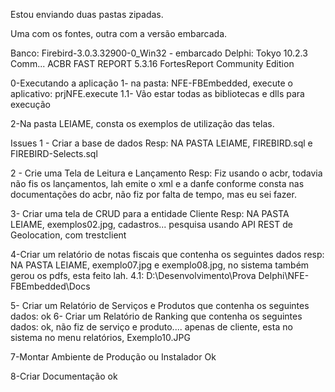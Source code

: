 Estou enviando duas pastas zipadas.

Uma com os fontes, outra com a versão embarcada.

Banco: Firebird-3.0.3.32900-0_Win32 - embarcado
Delphi: Tokyo 10.2.3 Comm...
ACBR
FAST REPORT 5.3.16
FortesReport Community Edition

0-Executando a aplicação
1- na pasta: NFE-FBEmbedded, execute o aplicativo: prjNFE.execute
1.1- Vão estar todas as bibliotecas e dlls para execução

2-Na pasta LEIAME, consta os exemplos de utilização das telas.

Issues
1 - Criar a base de dados
Resp: NA PASTA LEIAME, FIREBIRD.sql e FIREBIRD-Selects.sql 

2 - Crie uma Tela de Leitura e Lançamento
Resp: Fiz usando o acbr, todavia não fis os lançamentos, lah emite o xml e a danfe conforme consta nas documentações do acbr, não fiz por falta de tempo, mas eu sei fazer.

3- Criar uma tela de CRUD para a entidade Cliente
Resp: NA PASTA LEIAME, exemplos02.jpg, cadastros... pesquisa usando API REST de Geolocation, com trestclient

4-Criar um relatório de notas fiscais que contenha os seguintes dados
resp: NA PASTA LEIAME, exemplo07.jpg e exemplo08.jpg, no sistema também gerou os pdfs, esta feito lah.
4.1: D:\Desenvolvimento\Prova Delphi\NFE-FBEmbedded\Docs

5- Criar um Relatório de Serviços e Produtos que contenha os seguintes dados:
ok
6- Criar um Relatório de Ranking que contenha os seguintes dados:
ok, não fiz de serviço e produto.... apenas de cliente, esta no sistema no menu relatórios, Exemplo10.JPG

7-Montar Ambiente de Produção ou Instalador
Ok

8-Criar Documentação
ok